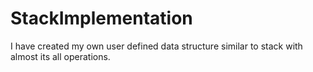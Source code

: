 # StackImplementation
I have created my own user defined data structure similar to stack with almost its all operations.
